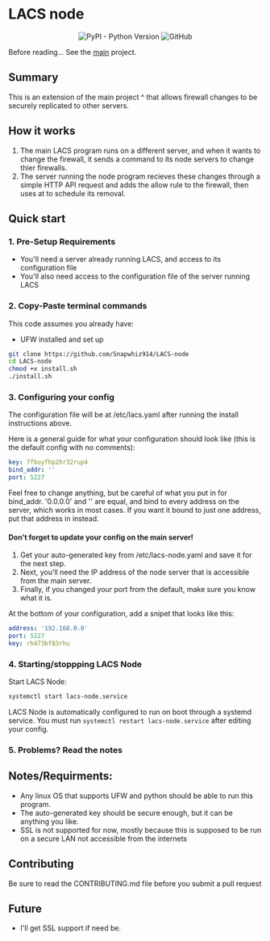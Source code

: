 # LACS node

<p align=center><img alt="PyPI - Python Version" src="https://img.shields.io/pypi/pyversions/pyyaml"> <img alt="GitHub" src="https://img.shields.io/github/license/Snapwhiz914/LACS-node"> </p>

Before reading...
See the [main](https://github.com/Snapwhiz914/LACS) project.

## Summary
This is an extension of the main project ^ that allows firewall changes to be securely replicated to other servers.

## How it works

1. The main LACS program runs on a different server, and when it wants to change the firewall, it sends a command to its node servers to change thier firewalls.
2. The server running the node program recieves these changes through a simple HTTP API request and adds the allow rule to the firewall, then uses at to schedule its removal.

## Quick start

### 1. Pre-Setup Requirements

 - You'll need a server already running LACS, and access to its configuration file
 - You'll also need access to the configuration file of the server running LACS

### 2. Copy-Paste terminal commands

This code assumes you already have:
 - UFW installed and set up

```bash
git clone https://github.com/Snapwhiz914/LACS-node
cd LACS-node
chmod +x install.sh
./install.sh
```

### 3. Configuring your config

The configuration file will be at /etc/lacs.yaml after running the install instructions above.

Here is a general guide for what your configuration should look like (this is the default config with no comments):

```yaml
key: 7fbuyfhp2hr32rup4
bind_addr: ''
port: 5227
```

Feel free to change anything, but be careful of what you put in for bind_addr.
'0.0.0.0' and '' are equal, and bind to every address on the server, which works in most cases.
If you want it bound to just one address, put that address in instead.

#### Don't forget to update your config on the main server!

1. Get your auto-generated key from /etc/lacs-node.yaml and save it for the next step.
2. Next, you'll need the IP address of the node server that is accessible from the main server.
3. Finally, if you changed your port from the default, make sure you know what it is.

At the bottom of your configuration, add a snipet that looks like this:
```yaml
address: '192.168.0.0'
port: 5227
key: rh473bf83rhu
```

### 4. Starting/stoppping LACS Node

Start LACS Node:
```bash
systemctl start lacs-node.service
```
LACS Node is automatically configured to run on boot through a systemd service.
You must run ```systemctl restart lacs-node.service``` after editing your config.

### 5. Problems? Read the notes

## Notes/Requirments:
 - Any linux OS that supports UFW and python should be able to run this program.
 - The auto-generated key should be secure enough, but it can be anything you like.
 - SSL is not supported for now, mostly because this is supposed to be run on a secure LAN not accessible from the internets

## Contributing

Be sure to read the CONTRIBUTING.md file before you submit a pull request

## Future

 - I'll get SSL support if need be.
